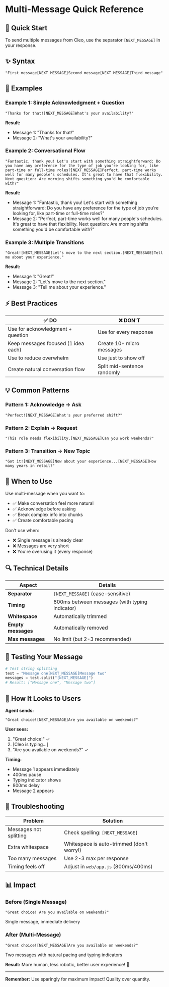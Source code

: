 # Multi-Message Quick Reference

## 🚀 Quick Start

To send multiple messages from Cleo, use the separator `[NEXT_MESSAGE]` in your response.

## ✨ Syntax

```
"First message[NEXT_MESSAGE]Second message[NEXT_MESSAGE]Third message"
```

## 📖 Examples

### Example 1: Simple Acknowledgment + Question
```
"Thanks for that![NEXT_MESSAGE]What's your availability?"
```
**Result:**
- Message 1: "Thanks for that!"
- Message 2: "What's your availability?"

### Example 2: Conversational Flow
```
"Fantastic, thank you! Let's start with something straightforward: Do you have any preference for the type of job you're looking for, like part-time or full-time roles?[NEXT_MESSAGE]Perfect, part-time works well for many people's schedules. It's great to have that flexibility. Next question: Are morning shifts something you'd be comfortable with?"
```
**Result:**
- Message 1: "Fantastic, thank you! Let's start with something straightforward: Do you have any preference for the type of job you're looking for, like part-time or full-time roles?"
- Message 2: "Perfect, part-time works well for many people's schedules. It's great to have that flexibility. Next question: Are morning shifts something you'd be comfortable with?"

### Example 3: Multiple Transitions
```
"Great![NEXT_MESSAGE]Let's move to the next section.[NEXT_MESSAGE]Tell me about your experience."
```
**Result:**
- Message 1: "Great!"
- Message 2: "Let's move to the next section."
- Message 3: "Tell me about your experience."

## ⚡ Best Practices

| ✅ DO | ❌ DON'T |
|-------|----------|
| Use for acknowledgment + question | Use for every response |
| Keep messages focused (1 idea each) | Create 10+ micro messages |
| Use to reduce overwhelm | Use just to show off |
| Create natural conversation flow | Split mid-sentence randomly |

## 💡 Common Patterns

### Pattern 1: Acknowledge → Ask
```
"Perfect![NEXT_MESSAGE]What's your preferred shift?"
```

### Pattern 2: Explain → Request
```
"This role needs flexibility.[NEXT_MESSAGE]Can you work weekends?"
```

### Pattern 3: Transition → New Topic
```
"Got it![NEXT_MESSAGE]Now about your experience...[NEXT_MESSAGE]How many years in retail?"
```

## 🎯 When to Use

Use multi-message when you want to:
- ✅ Make conversation feel more natural
- ✅ Acknowledge before asking
- ✅ Break complex info into chunks
- ✅ Create comfortable pacing

Don't use when:
- ❌ Single message is already clear
- ❌ Messages are very short
- ❌ You're overusing it (every response)

## 🔍 Technical Details

| Aspect | Details |
|--------|---------|
| **Separator** | `[NEXT_MESSAGE]` (case-sensitive) |
| **Timing** | 800ms between messages (with typing indicator) |
| **Whitespace** | Automatically trimmed |
| **Empty messages** | Automatically removed |
| **Max messages** | No limit (but 2-3 recommended) |

## 🧪 Testing Your Message

```python
# Test string splitting
test = "Message one[NEXT_MESSAGE]Message two"
messages = test.split("[NEXT_MESSAGE]")
# Result: ["Message one", "Message two"]
```

## 📱 How It Looks to Users

**Agent sends:**
```
"Great choice![NEXT_MESSAGE]Are you available on weekends?"
```

**User sees:**
1. "Great choice!" ✓
2. [Cleo is typing...]  
3. "Are you available on weekends?" ✓

**Timing:**
- Message 1 appears immediately
- 400ms pause
- Typing indicator shows
- 800ms delay
- Message 2 appears

## 🔧 Troubleshooting

| Problem | Solution |
|---------|----------|
| Messages not splitting | Check spelling: `[NEXT_MESSAGE]` |
| Extra whitespace | Whitespace is auto-trimmed (don't worry!) |
| Too many messages | Use 2-3 max per response |
| Timing feels off | Adjust in `web/app.js` (800ms/400ms) |

## 📊 Impact

### Before (Single Message)
```
"Great choice! Are you available on weekends?"
```
Single message, immediate delivery

### After (Multi-Message)
```
"Great choice![NEXT_MESSAGE]Are you available on weekends?"
```
Two messages with natural pacing and typing indicators

**Result:** More human, less robotic, better user experience! 🎉

---

**Remember:** Use sparingly for maximum impact! Quality over quantity.
